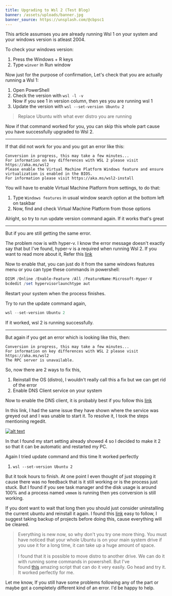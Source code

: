 ```yaml
---
title: Upgrading to Wsl 2 (Test Blog)
banner: /assets/uploads/banner.jpg
banner_source: https://unsplash.com/@cbpsc1
---
```

This article assumses you are already running Wsl 1 on your system and your windows version is atleast 2004.

To check your windows version:

1. Press the Windows + R keys
2. Type `winver` in Run window

Now just for the purpose of confirmation, Let's check that you are actually running a Wsl 1:

1. Open PowerShell
2. Check the version with `wsl -l -v`\
   Now if you see 1 in version column, then yes you are running wsl 1
3. Update the version with `wsl --set-version Ubuntu 2`

> Replace Ubuntu with what ever distro you are running

Now if that command worked for you, you can skip this whole part cause you have successfully upgraded to Wsl 2.

- - -



If that did not work for you and you got an error like this:

```terminal
Conversion in progress, this may take a few minutes...
For information on key differences with WSL 2 please visit https://aka.ms/wsl2
Please enable the Virtual Machine Platform Windows feature and ensure virtualization is enabled in the BIOS.
For information please visit https://aka.ms/wsl2-install
```

You will have to enable Virtual Machine Platform from settings, to do that:

1. Type `Windows features` in usual window search option at the bottom left on taskbar
2. Now, find and check Virtual Machine Platform from those options

Alright, so try to run update version command again. If it works that's great

- - -



But if you are still getting the same error.

The problem now is with hyper-v. I know the error message doesn't exactly say that but I've found, hyper-v is a required when running Wsl 2. If you want to read more about it, Refer this [link](https://github.com/microsoft/WSL/issues/5363)

Now to enable that, you can just do it from the same windows features menu or you can type these commands in powershell:

```powershell
DISM /Online /Enable-Feature /All /FeatureName:Microsoft-Hyper-V
bcdedit /set hypervisorlaunchtype aut
```

Restart your system when the process finishes.

Try to run the update command again,

```powershell
wsl --set-version Ubuntu 2
```

If it worked, wsl 2 is running successfully.

- - -



But again if you get an error which is looking like this, then:

```terminal
Conversion in progress, this may take a few minutes...
For information on key differences with WSL 2 please visit https://aka.ms/wsl2
The RPC server is unavailable.
```

So, now there are 2 ways to fix this,

1. Reinstall the OS (distro), I wouldn't really call this a fix but we can get rid of the error
2. Enable DNS Client service on your system

Now to enable the DNS client, it is probably best if you follow this [link](https://wintechlab.com/enable-disable-dns-client-service/)

In this link, I had the same issue they have shown where the service was greyed out and I was unable to start it. To resolve it, I took the steps mentioning regedit.

[![alt text](https://pranavmalvawala.com/static/4492a13e6bea2125a03abbec8fb9355e/36dbb/regedit.jpg "regedit")](https://pranavmalvawala.com/static/4492a13e6bea2125a03abbec8fb9355e/1fe05/regedit.jpg)

In that I found my start setting already showed 4 so I decided to make it 2 so that it can be automatic and restarted my PC.

Again I tried update command and this time It worked perfectly

1. `wsl --set-version Ubuntu 2`

But it took hours to finish. At one point I even thought of just stopping it cause there was no feedback that is it still working or is the process just stuck. But I found if you see task manager and the disk usage is around 100% and a process named `vmmem` is running then yes conversion is still working.

If you dont want to wait that long then you should just consider uninstalling the current ubuntu and reinstall it again. I found this [link](https://www.digitalocean.com/community/posts/trying-the-new-wsl-2-its-fast-windows-subsystem-for-linux) easy to follow, I suggest taking backup of projects before doing this, cause everything will be cleared.

> Everything is new now, so why don't you try one more thing. You must have noticed that your whole Ubuntu is on your main system drive if you use it for a long time, it can take up a huge amount of space.\
> \
> I found that it is possible to move distro to another drive. We can do it with running some commands in powershell. But I've found [this](https://github.com/pxlrbt/move-wsl) amazing script that can do it very easily. Go head and try it. It worked perfectly for me.

Let me know, If you still have some problems following any of the part or maybe got a completely different kind of an error. I'd be happy to help.